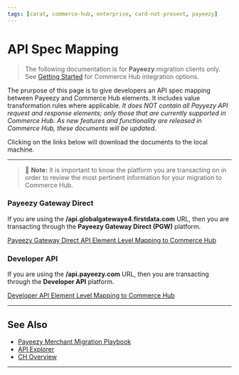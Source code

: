 ```yaml
---
tags: [carat, commerce-hub, enterprise, card-not-present, payeezy]
---
```

# API Spec Mapping

<!-- theme: danger -->
>  The following documentation is for **Payeezy** migration clients only. See [Getting Started](?path=docs/Getting-Started/Getting-Started-General.md) for Commerce Hub integration options.

The prurpose of this page is to give developers an API spec mapping between Payeezy and Commerce Hub elements.  It includes value transformation rules where applicable.  _It does NOT contain all Payyezy API request and response elements; only those that are currently supported in Commerce Hub.  As new features and functionality are released in Commerce Hub, these documents will be updated._  

Clicking on the links below will download the documents to the local machine.

---

> :memo: **Note:** It is important to know the platform you are transacting on in order to review the most pertinent information for your migration to Commerce Hub. 

### Payeezy Gateway Direct

If you are using the **/api.globalgatewaye4.firstdata.com** URL, then you are transacting through the **Payeezy Gateway Direct (PGW)** platform.

[Payeezy Gateway Direct API Element Level Mapping to Commerce Hub](?path=/docs/Resources/Guides/Payeezy/Payeezy_Gateway_Direct_Element_Mapping.xlsx)

### Developer API

If you are using the **/api.payeezy.com** URL, then you are transacting through the **Developer API** platform.

[Developer API Element Level Mapping to Commerce Hub](?path=/docs/Resources/Guides/Payeezy/Developer_API_Element_Mapping.xlsx)

---

## See Also

- [Payeezy Merchant Migration Playbook](?path=docs/Resources/Guides/Payeezy/Payeezy-Migration-ExtendedLanding.md)
- [API Explorer](../api/?type=post&path=/payments/v1/charges)
- [CH Overview](?path=docs/Getting-Started/Getting-Started-General.md)



---
